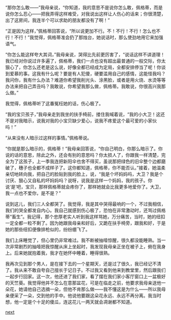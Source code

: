 
“那你怎么敢——”我母亲说，“你知道，我的意思不是说你怎么敢，佩格蒂，而是说你怎么忍心——把我弄得这样难受，对我说出这样让人伤心的话来；你很清楚，出了这房间，我连半个可以求助的朋友都没有了啊！”

“正是因为这样，”佩格蒂回答说，“所以说更加不行。不！不行！不行！怎么也不行！不行！”我觉得，佩格蒂准会扔了那烛台，她说话时，那么使劲地用它来加强语气。

“你怎么能这样夸大其词，”我母亲说，哭得比先前更厉害了，“说话这样不讲道理！我已经对你说过许多遍了，佩格蒂，我们一点也没有超出最普通的一般交际，你太狠心了，你怎么还老是这么说，好像全都已经成为定局，全都安排停当了呢！你谈到爱慕的事。这我有什么呢？要是有人犯傻，硬要滥用自己的感情，这能怪我吗？我问你，我有什么办法？难道你希望我削光头、涂黑脸，或者是用火烧、水烫等等办法来把自己弄丑吗？我敢说，你希望我那么做，佩格蒂。我敢说，你很高兴我那么做。”

我觉得，佩格蒂听了这番冤枉她的话，伤心极了。

“我的宝贝孩子，”我母亲走到我坐的扶手椅前，搂住我喊着说，“我的小大卫！这还不是对我暗示，说我对我的小宝贝缺少爱心，说我不疼爱这个最可爱的小家伙吗！”

“从来没有人暗示过这样的事情。”佩格蒂说。

“你就是那么暗示的，佩格蒂！”我母亲回答说，“你自己明白，你那么暗示了。你说的话的意思，除此之外，还会有别的意思吗？你太损人了，你跟我一样清楚，完全为了这孩子，上一季我连把新阳伞也舍不得买，虽说那把绿色的旧伞整个边都磨破了，穗子也全都不成样子了。这你都知道，佩格蒂，你不能否认。”接着，她温柔亲切地转向我，把自己的脸贴到我的脸上，说，“我是个坏妈妈吗，大卫？我是个讨厌、狠心又自私的坏妈妈吗？说呀，说我是这样一个妈妈，我的孩子。你说‘是’吧，宝贝，那样佩格蒂就会疼你了，那样她就会比我更多地爱你了。大卫，我一点也不爱你，是不是？”

说到这儿，我们三人全都哭了。我觉得，我是其中哭得最响的一个，不过我相信，我们的哭全都发自内心。我自己就感到伤心极了，恐怕在非常激动时，还骂过佩格蒂“畜生”。我记得，那个忠厚老实人听到我这样骂她，万分痛苦，当时，她的纽扣一定全都一粒不剩了。因为她跟我母亲和好后，又跪在扶手椅旁，跟我和好，于是她的那些纽扣便像排枪似的，纷纷绷飞了。

我们上床睡觉了，但心里仍非常难过。我不断被抽噎惊醒，很久都没能睡熟。当一次非常剧烈的抽噎把我惊醒从床上坐起时，我发现我母亲正坐在被子上，俯在我身上。后来她就抱着我，我才在她怀中睡着，睡得很熟。

我再次见到那个男人，是在接下去的一个星期天，还是过了很久，我已经记不清了。我从来不敢自夸自己擅长于记日子。不过我又看到他来到教堂里，然后跟我们一起步行回家。这一次，他还进了我们家，看了摆在我们家小客厅窗口上一盆极好的天竺葵。我觉得他并不怎么在意那盆花，可是在临走之前，他要求我母亲送他一朵花，她请他自己选摘一朵，但他不肯那么做——我不懂这是为什么——所以我母亲便采了一朵，交到他的手中。他说他要跟这朵花永远、永远不再分离。我当时想，他一定是个十足的傻瓜，连这花儿一两天就会凋谢都不知道。

[next](page30)